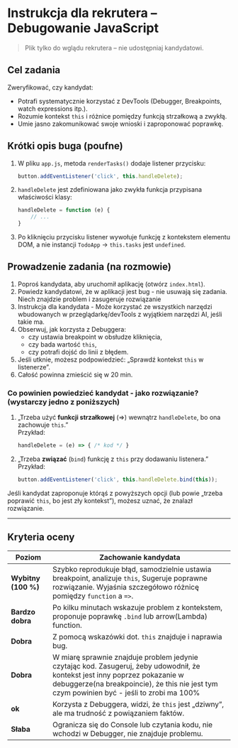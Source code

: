 # Instrukcja dla rekrutera – Debugowanie JavaScript

> Plik tylko do wglądu rekrutera – nie udostępniaj kandydatowi.

## Cel zadania
Zweryfikować, czy kandydat:
- Potrafi systematycznie korzystać z DevTools (Debugger, Breakpoints, watch expressions itp.).
- Rozumie kontekst `this` i różnice pomiędzy funkcją strzałkową a zwykłą.
- Umie jasno zakomunikować swoje wnioski i zaproponować poprawkę.

## Krótki opis buga (poufne)
1. W pliku `app.js`, metoda `renderTasks()` dodaje listener przycisku:
   ```js
   button.addEventListener('click', this.handleDelete);
   ```
2. `handleDelete` jest zdefiniowana jako zwykła funkcja przypisana właściwości klasy:
   ```js
   handleDelete = function (e) {
       // ...
   }
   ```
3. Po kliknięciu przycisku listener wywołuje funkcję z kontekstem elementu DOM, a nie instancji `TodoApp` → `this.tasks` jest `undefined`.


## Prowadzenie zadania (na rozmowie)
1. Poproś kandydata, aby uruchomił aplikację (otwórz `index.html`).
2. Powiedz kandydatowi, że w aplikacji jest bug - nie usuwają się zadania. Niech znajdzie problem i zasugeruje rozwiązanie
3. Instrukcja dla kandydata - Może korzystać ze wszystkich narzędzi wbudowanych w przeglądarkę/devTools z wyjątkiem narzędzi AI, jeśli takie ma.
4. Obserwuj, jak korzysta z Debuggera:
   - czy ustawia breakpoint w obsłudze kliknięcia,
   - czy bada wartość `this`,
   - czy potrafi dojść do linii z błędem.
5. Jeśli utknie, możesz podpowiedzieć: „Sprawdź kontekst `this` w listenerze”.
6. Całość powinna zmieścić się w 20 min.



### Co powinien powiedzieć kandydat - jako rozwiązanie? (wystarczy jedno z poniższych)
1. „Trzeba użyć **funkcji strzałkowej** (=>) wewnątrz `handleDelete`, bo ona zachowuje `this`.”  
   Przykład:  
   ```js
   handleDelete = (e) => { /* kod */ }
   ```
2. „Trzeba **związać** (`bind`) funkcję z `this` przy dodawaniu listenera.”  
   Przykład:  
   ```js
   button.addEventListener('click', this.handleDelete.bind(this));
   ```

Jeśli kandydat zaproponuje którąś z powyższych opcji (lub powie „trzeba poprawić `this`, bo jest zły kontekst”), możesz uznać, że znalazł rozwiązanie.

---


## Kryteria oceny
| Poziom | Zachowanie kandydata |
|--------|----------------------|
| **Wybitny (100 %)** | Szybko reprodukuje błąd, samodzielnie ustawia breakpoint, analizuje `this`, Sugeruje poprawne rozwiązanie. Wyjaśnia szczegółowo różnicę pomiędzy `function` a `=>`. |
| **Bardzo dobra** | Po kilku minutach wskazuje problem z kontekstem, proponuje poprawkę `.bind` lub arrow(Lambda) function. |
| **Dobra** | Z pomocą wskazówki dot. `this` znajduje i naprawia bug. |
| **Dobra** | W miarę sprawnie znajduje problem jedynie czytając kod. Zasugeruj, żeby udowodnił, że kontekst jest inny poprzez pokazanie w debuggerze(na breakpoincie), że this nie jest tym czym powinien być - jeśli to zrobi ma 100% |
| **ok** | Korzysta z Debuggera, widzi, że `this` jest „dziwny”, ale ma trudność z powiązaniem faktów. |
| **Słaba** | Ogranicza się do Console lub czytania kodu, nie wchodzi w Debugger, nie znajduje problemu. |
